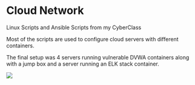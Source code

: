 # Cloud Network
Linux Scripts and Ansible Scripts from my CyberClass

Most of the scripts are used to configure cloud servers with different containers.

The final setup was 4 servers running vulnerable DVWA containers along with a jump box and a server running an ELK stack container.

![](diagrams/cloud-networking.png)
